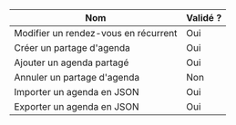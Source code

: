 | Nom                                  | Validé ?   |
|--------------------------------------|------------|
| Modifier un rendez-vous en récurrent |   Oui      |
| Créer un partage d'agenda            |   Oui      |
| Ajouter un agenda partagé            |   Oui      |
| Annuler un partage d'agenda          |   Non      |
| Importer un agenda en JSON           |   Oui      |
| Exporter un agenda en JSON           |   Oui      |